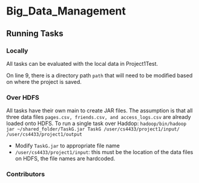 # Big_Data_Management

## Running Tasks

### Locally

All tasks can be evaluated with the local data in Project1Test.

On line 9, there is a directory path `path` that will need to be modified based on where the project is saved.

### Over HDFS

All tasks have their own main to create JAR files.
The assumption is that all three data files `pages.csv, friends.csv, and access_logs.csv` are already loaded onto HDFS.
To run a single task over Haddop: `hadoop/bin/hadoop jar ~/shared_folder/TaskG.jar TaskG /user/cs4433/project1/input/ /user/cs4433/project1/output`

- Modify `TaskG.jar` to appropriate file name
- `/user/cs4433/project1/input`: this must be the location of the data files on HDFS, the file names are hardcoded.

### Contributors
